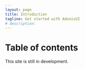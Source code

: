 ```yaml
---
layout: page
title: Introduction
tagline: Get started with AdonisUI
# description: 
---
```


# Table of contents

This site is still in development.